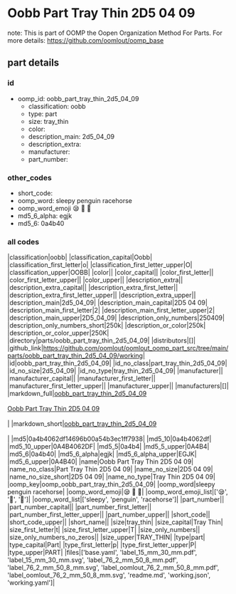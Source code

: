 # Oobb Part Tray Thin 2D5 04 09  

note: This is part of OOMP the Oopen Organization Method For Parts. For more details: https://github.com/oomlout/oomp_base

##  part details





### id
* oomp_id: oobb_part_tray_thin_2d5_04_09
  * classification: oobb
  * type: part
  * size: tray_thin
  * color: 
  * description_main: 2d5_04_09
  * description_extra: 
  * manufacturer: 
  * part_number: 

### other_codes
* short_code: 
* oomp_word: sleepy penguin racehorse
* oomp_word_emoji :sleepy: :penguin: :racehorse:
* md5_6_alpha: egjk
* md5_6: 0a4b40

### all codes 
|classification|oobb|
|classification_capital|Oobb|
|classification_first_letter|o|
|classification_first_letter_upper|O|
|classification_upper|OOBB|
|color||
|color_capital||
|color_first_letter||
|color_first_letter_upper||
|color_upper||
|description_extra||
|description_extra_capital||
|description_extra_first_letter||
|description_extra_first_letter_upper||
|description_extra_upper||
|description_main|2d5_04_09|
|description_main_capital|2D5 04 09|
|description_main_first_letter|2|
|description_main_first_letter_upper|2|
|description_main_upper|2D5_04_09|
|description_only_numbers|250409|
|description_only_numbers_short|250k|
|description_or_color|250k|
|description_or_color_upper|250K|
|directory|parts/oobb_part_tray_thin_2d5_04_09|
|distributors|[]|
|github_link|https://github.com/oomlout/oomlout_oomp_part_src/tree/main/parts/oobb_part_tray_thin_2d5_04_09/working|
|id|oobb_part_tray_thin_2d5_04_09|
|id_no_class|part_tray_thin_2d5_04_09|
|id_no_size|2d5_04_09|
|id_no_type|tray_thin_2d5_04_09|
|manufacturer||
|manufacturer_capital||
|manufacturer_first_letter||
|manufacturer_first_letter_upper||
|manufacturer_upper||
|manufacturers|[]|
|markdown_full|[oobb_part_tray_thin_2d5_04_09](https://github.com/oomlout/oomlout_oomp_part_src/tree/main/parts/oobb_part_tray_thin_2d5_04_09/working)<br>[](https://github.com/oomlout/oomlout_oomp_part_src/tree/main/parts/oobb_part_tray_thin_2d5_04_09/working)<br>[Oobb Part Tray Thin 2D5 04 09](https://github.com/oomlout/oomlout_oomp_part_src/tree/main/parts/oobb_part_tray_thin_2d5_04_09/working)<br><br>|
|markdown_short|[oobb_part_tray_thin_2d5_04_09](https://github.com/oomlout/oomlout_oomp_part_src/tree/main/parts/oobb_part_tray_thin_2d5_04_09/working)<br><br>|
|md5|0a4b4062df14696b00a54b3ec1ff7938|
|md5_10|0a4b4062df|
|md5_10_upper|0A4B4062DF|
|md5_5|0a4b4|
|md5_5_upper|0A4B4|
|md5_6|0a4b40|
|md5_6_alpha|egjk|
|md5_6_alpha_upper|EGJK|
|md5_6_upper|0A4B40|
|name|Oobb Part Tray Thin 2D5 04 09|
|name_no_class|Part Tray Thin 2D5 04 09|
|name_no_size|2D5 04 09|
|name_no_size_short|2D5 04 09|
|name_no_type|Tray Thin 2D5 04 09|
|oomp_key|oomp_oobb_part_tray_thin_2d5_04_09|
|oomp_word|sleepy penguin racehorse|
|oomp_word_emoji|:sleepy: :penguin: :racehorse:|
|oomp_word_emoji_list|[':sleepy:', ':penguin:', ':racehorse:']|
|oomp_word_list|['sleepy', 'penguin', 'racehorse']|
|part_number||
|part_number_capital||
|part_number_first_letter||
|part_number_first_letter_upper||
|part_number_upper||
|short_code||
|short_code_upper||
|short_name||
|size|tray_thin|
|size_capital|Tray Thin|
|size_first_letter|t|
|size_first_letter_upper|T|
|size_only_numbers||
|size_only_numbers_no_zeros||
|size_upper|TRAY_THIN|
|type|part|
|type_capital|Part|
|type_first_letter|p|
|type_first_letter_upper|P|
|type_upper|PART|
|files|['base.yaml', 'label_15_mm_30_mm.pdf', 'label_15_mm_30_mm.svg', 'label_76_2_mm_50_8_mm.pdf', 'label_76_2_mm_50_8_mm.svg', 'label_oomlout_76_2_mm_50_8_mm.pdf', 'label_oomlout_76_2_mm_50_8_mm.svg', 'readme.md', 'working.json', 'working.yaml']|
